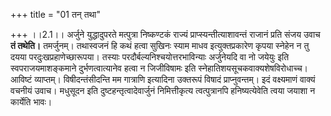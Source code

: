 +++
title = "01 तन् तथा"

+++
।।2.1।। अर्जुने युद्धादुपरते मत्पुत्रा निष्कण्टकं राज्यं
प्राप्स्यन्तीत्याशावन्तं राजानं प्रति संजय उवाच **तं तथेति।**
तमर्जुनम्। तथास्वजनं हि कथं हत्वा सुखिनः स्याम माधव इत्युक्तप्रकारेण
कृपया स्नेहेन न तु दयया परदुःखप्रहाणेच्छारूपया। तस्याः
परदौर्बल्यनिश्चयोत्तरभाविन्याः अर्जुनेयदि वा नो जयेयुः इति
स्वपराजयमाशङ्कमाने दुर्भणत्वात्यानेव हत्वा न जिजीविषामः इति
स्नेहातिशयसूचकवाक्यशेषविरोधाच्च। आविष्टं व्याप्तम्। विषीदन्तंसीदन्ति मम
गात्राणि इत्यादिना उक्तरूपं विषादं प्राप्नुवन्तम्। इदं वक्ष्यमाणं वाक्यं
वचनीयं उवाच। मधुसूदन इति दुष्टहन्तृत्वादेवार्जुनं निमित्तीकृत्य
त्वत्पुत्रानपि हनिष्यत्येवेति त्वया जयाशा न कार्येति भावः।  
